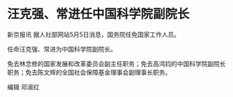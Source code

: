 # 汪克强、常进任中国科学院副院长

新京报讯 据人社部网站5月5日消息，国务院任免国家工作人员。

任命汪克强、常进为中国科学院副院长。

免去林念修的国家发展和改革委员会副主任职务；免去高鸿钧的中国科学院副院长职务；免去陈文辉的全国社会保障基金理事会副理事长职务。

编辑 邓淑红

